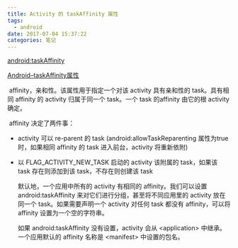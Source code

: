```yaml
---
title: Activity 的 taskAffinity 属性
tags:
  - android
date: 2017-07-04 15:37:22
categories: 笔记
---
```


[android:taskAffinity](https://developer.android.com/guide/topics/manifest/activity-element.html#aff)

[Android–taskAffinity属性](http://www.androidchina.net/2649.html)

​	affinity，亲和性。该属性用于指定一个对该 activity 具有亲和性的 task。具有相同 affinity 的 activity 归属于同一个 task。一个 task 的affinity 由它的根 activity 确定。

​	affinity 决定了两件事：

+ activity 可以 re-parent 的 task (android:allowTaskReparenting 属性为true时，如果相同 affinity 的 task 进入前台，activity 将重新依附)
+ 以 FLAG_ACTIVITY_NEW_TASK 启动的 activity 该附属的 task，如果该 task 存在则添加到该 task，不存在则创建该 task

  ​默认地，一个应用中所有的 activity 有相同的 affinity。我们可以设置 android:taskAffinity 来对它们进行分组，甚至将不同应用里的 activity 放在同一个 task。如果需要声明一个 activity 对任何 task 都没有 affinity，可以将 affinity 设置为一个空的字符串。

  ​如果 android:taskAffinity 没有设置，activity 会从 \<application> 中继承。一个应用默认的 affinity 名称是 \<manifest> 中设置的包名。